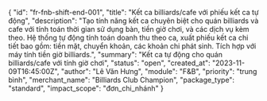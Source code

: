 {
  "id": "fr-fnb-shift-end-001",
  "title": "Kết ca billiards/cafe với phiếu kết ca tự động",
  "description": "Tạo tính năng kết ca chuyên biệt cho quán billiards và cafe với tính toán thời gian sử dụng bàn, tiền giờ chơi, và các dịch vụ kèm theo. Hệ thống tự động tính toán doanh thu theo ca, xuất phiếu kết ca chi tiết bao gồm: tiền mặt, chuyển khoản, các khoản chi phát sinh. Tích hợp với máy tính tiền giờ billiards.",
  "summary": "Kết ca tự động cho quán billiards/cafe với tính giờ chơi",
  "status": "open",
  "created_at": "2023-11-09T16:45:00Z",
  "author": "Lê Văn Hưng",
  "module": "F&B",
  "priority": "trung bình",
  "merchant_name": "Billiards Club Champion",
  "package_type": "standard",
  "impact_scope": "đơn_chi_nhánh"
}
